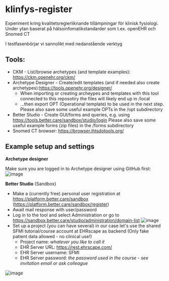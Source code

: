 # klinfys-register
Experiment kring kvalitetsregierliknande tillämpningar för klinisk fysiologi. Under ytan baserat på hälsoinfomatikstandarder som t.ex. openEHR och Snomed CT

I testfasenbörjar vi sannolikt med nedanstående verktyg 

## Tools:
* CKM - List/browse archetypes (and template examples): https://ckm.openehr.org/ckm/
* Archetype Designer - Create/edit templates (and if needed also create archetypes):https://tools.openehr.org/designer/
    * When importing or creating archeypes and templates with this tool connected to this reposotiry the files will likely end up in /local
    * ...then export OPT (Operational template) to be used in the next step. Please also save some useful example OPTs in the /opt subdirectory
* Better Studio - Create GUI/forms and queries, e.g. using https://tools.better.care/sandbox/studio/login Please also save some useful example forms (zip files) in the /forms subdirectory
* Snomed CT browser: https://browser.ihtsdotools.org/

## Example setup and settings

**Archetype designer**

Make sure you are logged in to Archetype designer using GitHub first:
![image](https://user-images.githubusercontent.com/1034001/121351630-477c3b00-c92c-11eb-92d2-b00a40d15a1e.png)

**Better Studio** (Sandbox)

* Make a (currently free) personal user registration at https://platform.better.care/sandbox (https://platform.better.care/sandbox/register)
* Await mail response with user/password
* Log in to the tool and select Administration or go to https://sandbox.better.care/studio/administration/domain-list
![image](https://user-images.githubusercontent.com/1034001/121383694-eeba9b80-c947-11eb-81dd-d4bc10bbba25.png)
* Set up a project (you can have several) in our case let's use the shared SFMI tutorial/course account at EHRscape as backend (Only fake patient data allowed - no clinical use!)
    * Project name: *whatever you like to call it* 
    * EHR Server URL: https://rest.ehrscape.com/
    * EHR Server username: SFMI
    * EHR Server password: *the password used in the course - see invitation email or ask colleague*

![image](https://user-images.githubusercontent.com/1034001/121383318-a69b7900-c947-11eb-8962-0ab98b3ea384.png)
